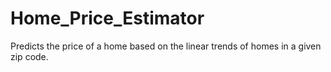 # Home_Price_Estimator
Predicts the price of a home based on the linear trends of homes in a given zip code.
